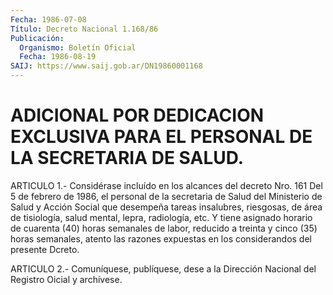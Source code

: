```yaml
---
Fecha: 1986-07-08
Título: Decreto Nacional 1.168/86
Publicación:
  Organismo: Boletín Oficial
  Fecha: 1986-08-19
SAIJ: https://www.saij.gob.ar/DN19860001168
---
```

# ADICIONAL POR DEDICACION EXCLUSIVA PARA EL PERSONAL DE LA SECRETARIA DE SALUD.

<a id="1"></a>
ARTICULO 1.- Considérase incluído en los alcances del decreto Nro. 161 Del 5 de febrero de 1986, el personal de la secretaria de Salud del  Ministerio de Salud y Acción Social que desempeña tareas insalubres, riesgosas, de área de tisiología, salud mental, lepra, radiología, etc. Y tiene asignado horario de cuarenta (40) horas semanales de labor, reducido a treinta y cinco (35) horas semanales, atento las razones expuestas en los considerandos del presente Dcreto.

<a id="2"></a>
ARTICULO 2.- Comuníquese, publíquese, dese a la Dirección Nacional del Registro Oicial y archívese.